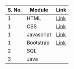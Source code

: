 | S. No. | Module       | Link                                  |
|--------|--------------|---------------------------------------|
| 1      | HTML         |[Link](https://tvimala.github.io/Digital-Nurture-4.0-upskilling/HTML/index.html)|
| 1      | CSS          |[Link](https://tvimala.github.io/Digital-Nurture-4.0-upskilling/CSS/index.html)|
| 1      | Javascript   |[Link](https://tvimala.github.io/Digital-Nurture-4.0-upskilling/JS/index.html)|
| 1      | Bootstrap    |[Link](https://tvimala.github.io/Digital-Nurture-4.0-upskilling/BOOTSTRAP)|
| 2      | SQL          ||
| 3      | Java         ||
